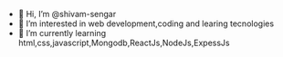 - 👋 Hi, I’m @shivam-sengar
- 👀 I’m interested in web development,coding and learing tecnologies
- 🌱 I’m currently learning html,css,javascript,Mongodb,ReactJs,NodeJs,ExpessJs



<!---
shivam-sengar/shivam-sengar is a ✨ special ✨ repository because its `README.md` (this file) appears on your GitHub profile.
You can click the Preview link to take a look at your changes.
--->
